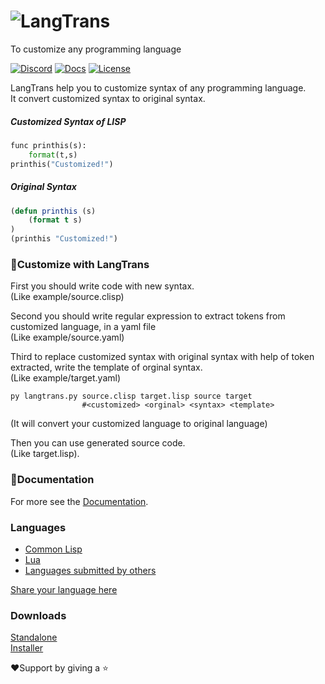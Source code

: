 # ![LangTrans](https://see.fontimg.com/api/renderfont4/1GZyj/eyJyIjoiZnMiLCJoIjo5MywidyI6MTAwMCwiZnMiOjkzLCJmZ2MiOiIjMDAwMDAwIiwiYmdjIjoiI0ZGRkZGRiIsInQiOjF9/PExhbmdUcmFucz4/rogueland-slab-bold.png)
To customize any programming language

<a href="https://discord.gg/3nDwppur5S"><img alt="Discord" src="https://img.shields.io/discord/802179593293267006?style=plastic"></a>
<a href="https://langtrans.readthedocs.io/en/latest/"><img alt="Docs" src="https://img.shields.io/readthedocs/langtrans?style=plastic"></a>
<a href="https://raw.githubusercontent.com/B-R-P/LangTrans/main/LICENSE"><img alt="License" src="https://img.shields.io/github/license/B-R-P/langtrans?style=plastic"></a>

LangTrans  help you to customize syntax of any programming language.<br>It convert customized syntax to original syntax.

##### Customized Syntax of LISP

```python
func printhis(s):
	format(t,s)
printhis("Customized!")
```

##### Original Syntax 

```lisp
(defun printhis (s)
	(format t s)
)
(printhis "Customized!")
```

### 📝Customize with LangTrans

First you should write code with new syntax.<br>(Like example/source.clisp)

Second you should write regular expression to extract tokens from customized language, in a yaml file<br>(Like example/source.yaml)

Third to replace customized syntax with original syntax with help of token extracted, write the template of orginal syntax.<br>(Like example/target.yaml)

```console
py langtrans.py source.clisp target.lisp source target
                #<customized> <orginal> <syntax> <template>
```
(It will convert your customized language to original language)

Then you can use generated source code.<br>(Like target.lisp).

### 📄Documentation
For more see the [Documentation](https://langtrans.readthedocs.io/en/latest/).

### Languages

* [Common Lisp](https://github.com/B-R-P/LISP_Trans)
* [Lua](https://github.com/B-R-P/Lua_Trans)
* [Languages submitted by others](https://docs.google.com/spreadsheets/d/e/2PACX-1vRCSAg_p2YrTd9Rr7s9HrLq0rAX1ewjN_ODAj42yg3Zmu4M5EDOp8j1wZjY8zboFpcctu2wpyyzmLhL/pubhtml)

[Share your language here](https://forms.gle/YDEKapaTZmJspyDeA)
### Downloads
[Standalone](https://drive.google.com/uc?export=download&id=14lanbflcifeIM3PSCL3fF3rFxSBPrt7W)<br>
[Installer](https://drive.google.com/uc?export=download&id=15soZJZCDrDP5KGVxvD5L9Sg7109XVc7y)

❤️Support by giving a ⭐

